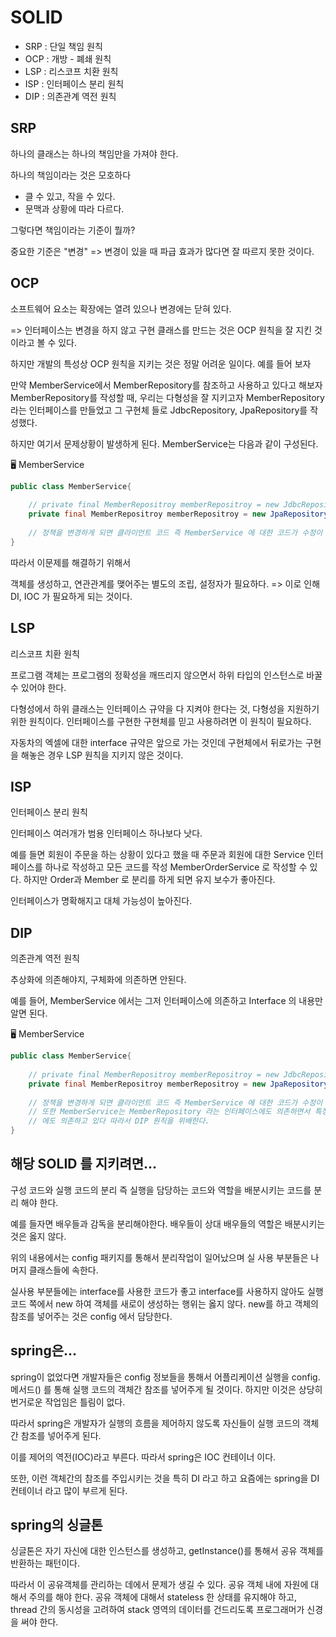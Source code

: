 # SOLID

* SRP : 단일 책임 원칙
* OCP : 개방 - 폐쇄 원칙
* LSP : 리스코프 치환 원칙
* ISP : 인터페이스 분리 원칙
* DIP : 의존관계 역전 원칙

## SRP
하나의 클래스는 하나의 책임만을 가져야 한다.

하나의 책임이라는 것은 모호하다
* 클 수 있고, 작을 수 있다.
* 문맥과 상황에 따라 다르다.

그렇다면 책임이라는 기준이 뭘까?

중요한 기준은 "변경" => 변경이 있을 때 파급 효과가 많다면 잘 따르지 못한 것이다.

## OCP 
소프트웨어 요소는 확장에는 열려 있으나 변경에는 닫혀 있다.

=> 인터페이스는 변경을 하지 않고 구현 클래스를 만드는 것은 OCP 원칙을 잘 지킨 것이라고 볼 수 있다.

하지만 개발의 특성상 OCP 원칙을 지키는 것은 정말 어려운 일이다. 예를 들어 보자

만약 MemberService에서 MemberRepository를 참조하고 사용하고 있다고 해보자 MemberRepository를 작성할 때,
우리는 다형성을 잘 지키고자 MemberRepository 라는 인터페이스를 만들었고 그 구현체 들로 JdbcRepository, JpaRepository를 작성했다.

하지만 여기서 문제상황이 발생하게 된다. MemberService는 다음과 같이 구성된다.

🖥 MemberService
```java
public class MemberService{
    
    // private final MemberRepositroy memberRepositroy = new JdbcRepository();
    private final MemberRepositroy memberRepositroy = new JpaRepository();
    
    // 정책을 변경하게 되면 클라이언트 코드 즉 MemberService 에 대한 코드가 수정이 되어야 하고 이것은 OCP 원칙을 어기는 것이다.
}
```
따라서 이문제를 해결하기 위해서

객체를 생성하고, 연관관계를 맺어주는 별도의 조립, 설정자가 필요하다. => 이로 인해 DI, IOC 가 필요하게 되는 것이다.

## LSP
리스코프 치환 원칙

프로그램 객체는 프로그램의 정확성을 깨뜨리지 않으면서 하위 타입의 인스턴스로 바꿀수 있어야 한다.

다형성에서 하위 클래스는 인터페이스 규약을 다 지켜야 한다는 것, 다형성을 지원하기 위한 원칙이다.
인터페이스를 구현한 구현체를 믿고 사용하려면 이 원칙이 필요하다.

자동차의 엑셀에 대한 interface 규약은 앞으로 가는 것인데 구현체에서 뒤로가는 구현을 해놓은 경우 LSP 원칙을 지키지 않은 것이다.

## ISP
인터페이스 분리 원칙

인터페이스 여러개가 범용 인터페이스 하나보다 낫다.

예를 들면 회원이 주문을 하는 상황이 있다고 했을 때 주문과 회원에 대한 Service 인터페이스를 하나로 작성하고 모든 코드를
작성 MemberOrderService 로 작성할 수 있다. 하지만 Order과 Member 로 분리를 하게 되면 유지 보수가 좋아진다.

인터페이스가 명확해지고 대체 가능성이 높아진다.

## DIP
의존관계 역전 원칙

추상화에 의존해야지, 구체화에 의존하면 안된다.

예를 들어, MemberService 에서는 그저 인터페이스에 의존하고 Interface 의 내용만 알면 된다.

🖥 MemberService
```java
public class MemberService{
    
    // private final MemberRepositroy memberRepositroy = new JdbcRepository();
    private final MemberRepositroy memberRepositroy = new JpaRepository();
    
    // 정책을 변경하게 되면 클라이언트 코드 즉 MemberService 에 대한 코드가 수정이 되어야 하고 이것은 OCP 원칙을 어기는 것이다.
    // 또한 MemberService는 MemberRepository 라는 인터페이스에도 의존하면서 특정 Repo 를 알아야 하므로 특정 구현체
    // 에도 의존하고 있다 따라서 DIP 원칙을 위배한다.
}
```

## 해당 SOLID 를 지키려면...
구성 코드와 실행 코드의 분리 즉 실행을 담당하는 코드와 역할을 배분시키는 코드를 분리 해야 한다.

예를 들자면 배우들과 감독을 분리해야한다. 배우들이 상대 배우들의 역할은 배분시키는 것은 옳지 않다.

위의 내용에서는 config 패키지를 통해서 분리작업이 일어났으며 실 사용 부분들은 나머지 클래스들에 속한다.

실사용 부분들에는 interface를 사용한 코드가 좋고 interface를 사용하지 않아도 실행 코드 쪽에서 new 하여 객체를 새로이 생성하는
행위는 옳지 않다. new를 하고 객체의 참조를 넣어주는 것은 config 에서 담당한다.

## spring은...
spring이 없었다면 개발자들은 config 정보들을 통해서 어플리케이션 실행을 config.메서드() 를 통해 실행 코드의 객체간 참조를
넣어주게 될 것이다. 하지만 이것은 상당히 번거로운 작업임은 틀림이 없다.

따라서 spring은 개발자가 실행의 흐름을 제어하지 않도록 자신들이 실행 코드의 객체간 참조를 넣어주게 된다.

이를 제어의 역전(IOC)라고 부른다. 따라서 spring은 IOC 컨테이너 이다.

또한, 이런 객체간의 참조를 주입시키는 것을 특히 DI 라고 하고 요즘에는 spring을 DI 컨테이너 라고 많이 부르게 된다.

## spring의 싱글톤
싱글톤은 자기 자신에 대한 인스턴스를 생성하고, getInstance()를 통해서 공유 객체를 반환하는 패턴이다.

따라서 이 공유객체를 관리하는 데에서 문제가 생길 수 있다. 공유 객체 내에 자원에 대해서 주의를 해야 한다.
공유 객체에 대해서 stateless 한 상태를 유지해야 하고, thread 간의 동시성을 고려하여 stack 영역의 데이터를 건드리도록
프로그래머가 신경을 써야 한다.

